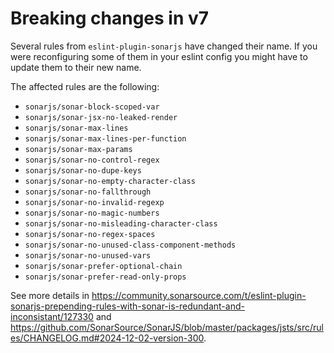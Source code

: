 # Breaking changes in v7

Several rules from `eslint-plugin-sonarjs` have changed their name. If you were reconfiguring some of them in your eslint
config you might have to update them to their new name.

The affected rules are the following:

- `sonarjs/sonar-block-scoped-var`
- `sonarjs/sonar-jsx-no-leaked-render`
- `sonarjs/sonar-max-lines`
- `sonarjs/sonar-max-lines-per-function`
- `sonarjs/sonar-max-params`
- `sonarjs/sonar-no-control-regex`
- `sonarjs/sonar-no-dupe-keys`
- `sonarjs/sonar-no-empty-character-class`
- `sonarjs/sonar-no-fallthrough`
- `sonarjs/sonar-no-invalid-regexp`
- `sonarjs/sonar-no-magic-numbers`
- `sonarjs/sonar-no-misleading-character-class`
- `sonarjs/sonar-no-regex-spaces`
- `sonarjs/sonar-no-unused-class-component-methods`
- `sonarjs/sonar-no-unused-vars`
- `sonarjs/sonar-prefer-optional-chain`
- `sonarjs/sonar-prefer-read-only-props`

See more details in https://community.sonarsource.com/t/eslint-plugin-sonarjs-prepending-rules-with-sonar-is-redundant-and-inconsistant/127330
and https://github.com/SonarSource/SonarJS/blob/master/packages/jsts/src/rules/CHANGELOG.md#2024-12-02-version-300.
